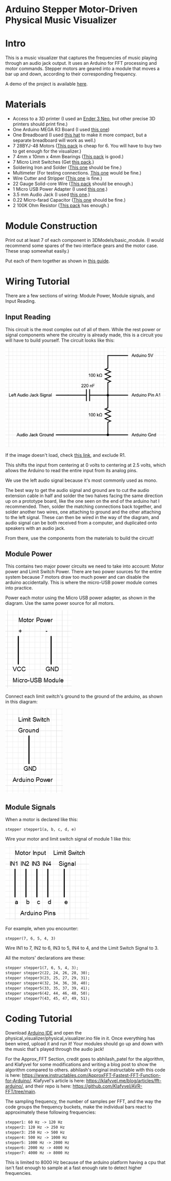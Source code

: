 # Arduino Stepper Motor-Driven Physical Music Visualizer

# Intro
This is a music visualizer that captures the frequencies of music playing through an audio jack output. It uses an Arduino for FFT processing and motor commands. Stepper motors are geared into a module that moves a bar up and down, according to their corresponding frequency.

A demo of the project is available [here](https://www.youtube.com/watch?v=0NpDhRlfrKM).

# Materials
 - Access to a 3D printer (I used an [Ender 3 Neo](https://www.creality.com/products/ender-3-neo-3d-printer), but other precise 3D printers should print fine.)
 - One Arduino MEGA R3 Board (I used [this one](https://www.amazon.com/ELEGOO-Compatible-Arduino-Projects-Compliant/dp/B01H4ZLZLQ))
 - One Breadboard (I used [this hat](https://www.amazon.com/HiLetgo-Prototype-Expansion-Breadboard-ProtoShield/dp/B00HHYBWPO/) to make it more compact, but a separate breadboard will work as well.)
 - 7 28BYJ-48 Motors ([This pack](https://www.amazon.com/28BYJ-48-ULN2003-Stepper-Driver-Arduino/dp/B07YRHX73L/) is cheap for 6. You will have to buy two to get enough for the visualizer.)
 - 7 4mm x 10mm x 4mm Bearings ([This pack](https://www.amazon.com/uxcell-MR104ZZ-Groove-Bearings-Shielded/dp/B082PSQZMX/) is good.)
 - 7 Micro Limit Switches (Get [this pack](https://www.amazon.com/HiLetgo-KW12-3-Roller-Switch-Normally/dp/B07X142VGC/).)
 - Soldering Iron and Solder ([This one](https://www.amazon.com/Soldering-Interchangeable-Adjustable-Temperature-Enthusiast/dp/B087767KNW/) should be fine.)
 - Multimeter (For testing connections. [This one](https://www.amazon.com/AstroAI-Digital-Multimeter-Voltage-Tester/dp/B01ISAMUA6/) would be fine.)
 - Wire Cutter and Stripper ([This one](https://www.amazon.com/WGGE-Professional-crimping-Multi-Tool-Multi-Function/dp/B073YG65N2/) is fine.)
 - 22 Gauge Solid-core Wire ([This pack](https://www.amazon.com/FIRMERST-Gauge-Solid-Tinned-Copper/dp/B0CCJ5YT3V/) should be enough.)
 - 1 Micro USB Power Adapter (I used [this one](https://www.amazon.com/WMYCONGCONG-Interface-Adapter-2-54mm-Breakout/dp/B082PDD79D/).)
 - 3.5 mm Audio Jack (I used [this one](https://www.amazon.com/Monoprice-3-5mm-Stereo-Plug-Cable/dp/B003NN1XZM/).)
 - 0.22 Micro-farad Capacitor ([This one](https://www.amazon.com/10pcs-0-22uF-Metallized-Polyester-Capacitors/dp/B00TX42OMQ/) should be fine.)
 - 2 100K Ohm Resistor ([This pack](https://www.amazon.com/100K-Resistor-Tolerance-Resistors-Resistance/dp/B0B4JDHXC9/) has enough.)

# Module Construction
Print out at least 7 of each component in 3DModels/basic_module. (I would recommend some spares of the two interface gears and the motor case. These snap somewhat easily.)

Put each of them together as shown in [this guide](https://github.com/ElementalAlly/physical_visualizer/raw/main/docs/moduleBuildingGuide.pdf).

# Wiring Tutorial
There are a few sections of wiring: Module Power, Module signals, and Input Reading.

## Input Reading
This circuit is the most complex out of all of them. While the rest power or signal components where the circuitry is already made, this is a circuit you will have to build yourself. The circuit looks like this:

![Input circuit, check link below if it doesn't load](https://github.com/ElementalAlly/physical_visualizer/raw/main/docs/InputCircuit.png)

If the image doesn't load, check [this link](https://forum.arduino.cc/t/how-to-read-data-from-audio-jack/458301/3), and exclude R1.

This shifts the input from centering at 0 volts to centering at 2.5 volts, which allows the Arduino to read the entire input from its analog pins.

We use the left audio signal because it's most commonly used as mono.

The best way to get the audio signal and ground are to cut the audio extension cable in half and solder the two halves facing the same direction up on a prototype board, like the one seen on the end of the arduino hat I recommended. Then, solder the matching connections back together, and solder another two wires, one attaching to ground and the other attaching to the left signal. These can then be wired in the way of the diagram, and audio signal can be both received from a computer, and duplicated onto speakers with an audio jack.

From there, use the components from the materials to build the circuit!

## Module Power
This contains two major power circuits we need to take into account: Motor power and Limit Switch Power. There are two power sources for the entire system because 7 motors draw too much power and can disable the arduino accidentally. This is where the micro-USB power module comes into practice.

Power each motor using the Micro USB power adapter, as shown in the diagram. Use the same power source for all motors.

![Motor is powered through the Micro USB Adapter](https://github.com/ElementalAlly/physical_visualizer/raw/main/docs/MotorPower.png)

Connect each limit switch's ground to the ground of the arduino, as shown in this diagram:

![Limit switch ground is connected to the Arduino Ground](https://github.com/ElementalAlly/physical_visualizer/raw/main/docs/LimitSwitchPower.png)

## Module Signals
When a motor is declared like this:

```
stepper stepper1(a, b, c, d, e)
```

Wire your motor and limit switch signal of module 1 like this:

![a to IN1, b to IN2, c to IN3, d to IN4, e to Limit Switch Signal](https://github.com/ElementalAlly/physical_visualizer/raw/main/docs/MotorSignal.png)

For example, when you encounter:

```
stepper(7, 6, 5, 4, 3)
```

Wire IN1 to 7, IN2 to 6, IN3 to 5, IN4 to 4, and the Limit Switch Signal to 3.

All the motors' declarations are these:

```
stepper stepper1(7, 6, 5, 4, 3);
stepper stepper2(22, 24, 26, 28, 30);
stepper stepper3(23, 25, 27, 29, 31);
stepper stepper4(32, 34, 36, 38, 40);
stepper stepper5(33, 35, 37, 39, 41);
stepper stepper6(42, 44, 46, 48, 50);
stepper stepper7(43, 45, 47, 49, 51);
```

# Coding Tutorial
Download [Arduino IDE](https://www.arduino.cc/en/software) and open the physical_visualizer/physical_visualizer.ino file in it. Once everything has been wired, upload it and run it! Your modules should go up and down with the music that's played through the audio jack!

For the Approx_FFT Section, credit goes to abhilash_patel for the algorithm, and Klafyvel for some modifications and writing a blog post to show the algorithm compared to others. abhilash's original instructable with this code is here: <https://www.instructables.com/ApproxFFT-Fastest-FFT-Function-for-Arduino/>. Klafyvel's article is here: <https://klafyvel.me/blog/articles/fft-arduino/>, and their repo is here: <https://github.com/Klafyvel/AVR-FFT/tree/main>.

The sampling frequency, the number of samples per FFT, and the way the code groups the frequency buckets, make the individual bars react to approximately these following frequencies:

```
stepper1: 60 Hz -> 120 Hz
stepper2: 120 Hz -> 250 Hz
stepper3: 250 Hz -> 500 Hz
stepper4: 500 Hz -> 1000 Hz
stepper5: 1000 Hz -> 2000 Hz
stepper6: 2000 Hz -> 4000 Hz
stepper7: 4000 Hz -> 8000 Hz
```

This is limited to 8000 Hz because of the arduino platform having a cpu that isn't fast enough to sample at a fast enough rate to detect higher frequencies.
